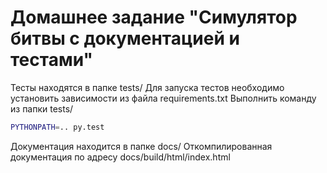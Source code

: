 # Домашнее задание "Симулятор битвы с документацией и тестами"

Тесты находятся в папке tests/
Для запуска тестов необходимо установить зависимости из файла requirements.txt
Выполнить команду из папки tests/
```sh
PYTHONPATH=.. py.test 
```

Документация находится в папке docs/
Откомпилированная документация по адресу docs/build/html/index.html
